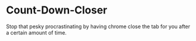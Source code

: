 Count-Down-Closer
=================

Stop that pesky procrastinating by having chrome close the tab for you after a certain amount of time.
